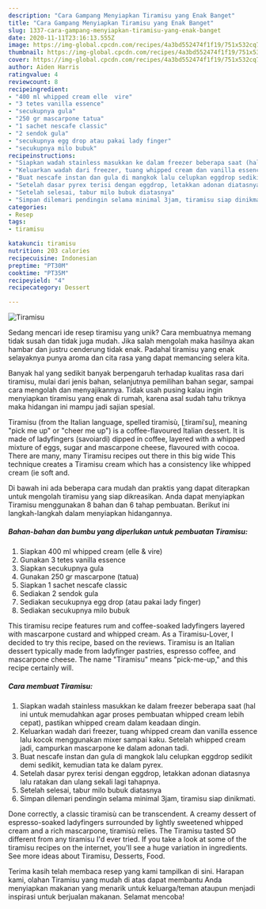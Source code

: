 ```yaml
---
description: "Cara Gampang Menyiapkan Tiramisu yang Enak Banget"
title: "Cara Gampang Menyiapkan Tiramisu yang Enak Banget"
slug: 1337-cara-gampang-menyiapkan-tiramisu-yang-enak-banget
date: 2020-11-11T23:16:13.555Z
image: https://img-global.cpcdn.com/recipes/4a3bd552474f1f19/751x532cq70/tiramisu-foto-resep-utama.jpg
thumbnail: https://img-global.cpcdn.com/recipes/4a3bd552474f1f19/751x532cq70/tiramisu-foto-resep-utama.jpg
cover: https://img-global.cpcdn.com/recipes/4a3bd552474f1f19/751x532cq70/tiramisu-foto-resep-utama.jpg
author: Aiden Harris
ratingvalue: 4
reviewcount: 8
recipeingredient:
- "400 ml whipped cream elle  vire"
- "3 tetes vanilla essence"
- "secukupnya gula"
- "250 gr mascarpone tatua"
- "1 sachet nescafe classic"
- "2 sendok gula"
- "secukupnya egg drop atau pakai lady finger"
- "secukupnya milo bubuk"
recipeinstructions:
- "Siapkan wadah stainless masukkan ke dalam freezer beberapa saat (hal ini untuk memudahkan agar proses pembuatan whipped cream lebih cepat), pastikan whipped cream dalam keadaan dingin."
- "Keluarkan wadah dari freezer, tuang whipped cream dan vanilla essence lalu kocok menggunakan mixer sampai kaku. Setelah whipped cream jadi, campurkan mascarpone ke dalam adonan tadi."
- "Buat nescafe instan dan gula di mangkok lalu celupkan eggdrop sedikit demi sedikit, kemudian tata ke dalam pyrex."
- "Setelah dasar pyrex terisi dengan eggdrop, letakkan adonan diatasnya lalu ratakan dan ulang sekali lagi tahapnya."
- "Setelah selesai, tabur milo bubuk diatasnya"
- "Simpan dilemari pendingin selama minimal 3jam, tiramisu siap dinikmati."
categories:
- Resep
tags:
- tiramisu

katakunci: tiramisu 
nutrition: 203 calories
recipecuisine: Indonesian
preptime: "PT30M"
cooktime: "PT35M"
recipeyield: "4"
recipecategory: Dessert

---
```



![Tiramisu](https://img-global.cpcdn.com/recipes/4a3bd552474f1f19/751x532cq70/tiramisu-foto-resep-utama.jpg)

Sedang mencari ide resep tiramisu yang unik? Cara membuatnya memang tidak susah dan tidak juga mudah. Jika salah mengolah maka hasilnya akan hambar dan justru cenderung tidak enak. Padahal tiramisu yang enak selayaknya punya aroma dan cita rasa yang dapat memancing selera kita.

Banyak hal yang sedikit banyak berpengaruh terhadap kualitas rasa dari tiramisu, mulai dari jenis bahan, selanjutnya pemilihan bahan segar, sampai cara mengolah dan menyajikannya. Tidak usah pusing kalau ingin menyiapkan tiramisu yang enak di rumah, karena asal sudah tahu triknya maka hidangan ini mampu jadi sajian spesial.

Tiramisu (from the Italian language, spelled tiramisù, [ˌtiramiˈsu], meaning &#34;pick me up&#34; or &#34;cheer me up&#34;) is a coffee-flavoured Italian dessert. It is made of ladyfingers (savoiardi) dipped in coffee, layered with a whipped mixture of eggs, sugar and mascarpone cheese, flavoured with cocoa. There are many, many Tiramisu recipes out there in this big wide This technique creates a Tiramisu cream which has a consistency like whipped cream (ie soft and.


Di bawah ini ada beberapa cara mudah dan praktis yang dapat diterapkan untuk mengolah tiramisu yang siap dikreasikan. Anda dapat menyiapkan Tiramisu menggunakan 8 bahan dan 6 tahap pembuatan. Berikut ini langkah-langkah dalam menyiapkan hidangannya.

<!--inarticleads1-->

##### Bahan-bahan dan bumbu yang diperlukan untuk pembuatan Tiramisu:

1. Siapkan 400 ml whipped cream (elle &amp; vire)
1. Gunakan 3 tetes vanilla essence
1. Siapkan secukupnya gula
1. Gunakan 250 gr mascarpone (tatua)
1. Siapkan 1 sachet nescafe classic
1. Sediakan 2 sendok gula
1. Sediakan secukupnya egg drop (atau pakai lady finger)
1. Sediakan secukupnya milo bubuk


This tiramisu recipe features rum and coffee-soaked ladyfingers layered with mascarpone custard and whipped cream. As a Tiramisu-Lover, I decided to try this recipe, based on the reviews. Tiramisu is an Italian dessert typically made from ladyfinger pastries, espresso coffee, and mascarpone cheese. The name &#34;Tiramisu&#34; means &#34;pick-me-up,&#34; and this recipe certainly will. 

<!--inarticleads2-->

##### Cara membuat Tiramisu:

1. Siapkan wadah stainless masukkan ke dalam freezer beberapa saat (hal ini untuk memudahkan agar proses pembuatan whipped cream lebih cepat), pastikan whipped cream dalam keadaan dingin.
1. Keluarkan wadah dari freezer, tuang whipped cream dan vanilla essence lalu kocok menggunakan mixer sampai kaku. Setelah whipped cream jadi, campurkan mascarpone ke dalam adonan tadi.
1. Buat nescafe instan dan gula di mangkok lalu celupkan eggdrop sedikit demi sedikit, kemudian tata ke dalam pyrex.
1. Setelah dasar pyrex terisi dengan eggdrop, letakkan adonan diatasnya lalu ratakan dan ulang sekali lagi tahapnya.
1. Setelah selesai, tabur milo bubuk diatasnya
1. Simpan dilemari pendingin selama minimal 3jam, tiramisu siap dinikmati.


Done correctly, a classic tiramisù can be transcendent. A creamy dessert of espresso-soaked ladyfingers surrounded by lightly sweetened whipped cream and a rich mascarpone, tiramisù relies. The Tiramisu tasted SO different from any tiramisu I&#39;d ever tried. If you take a look at some of the tiramisu recipes on the internet, you&#39;ll see a huge variation in ingredients. See more ideas about Tiramisu, Desserts, Food. 

Terima kasih telah membaca resep yang kami tampilkan di sini. Harapan kami, olahan Tiramisu yang mudah di atas dapat membantu Anda menyiapkan makanan yang menarik untuk keluarga/teman ataupun menjadi inspirasi untuk berjualan makanan. Selamat mencoba!

